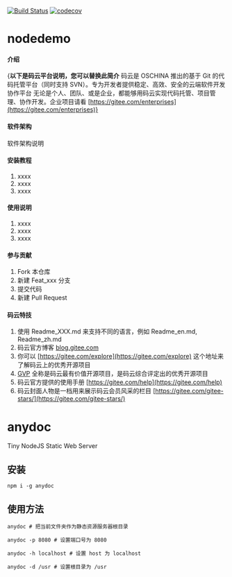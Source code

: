 [![Build Status](https://www.travis-ci.org/baronwei6668/node-learn.svg?branch=master)](https://www.travis-ci.org/baronwei6668/node-learn)
[![codecov](https://codecov.io/gh/baronwei6668/node-learn/branch/master/graph/badge.svg)](https://codecov.io/gh/baronwei6668/node-learn)

# nodedemo

#### 介绍

{**以下是码云平台说明，您可以替换此简介**
码云是 OSCHINA 推出的基于 Git 的代码托管平台（同时支持 SVN）。专为开发者提供稳定、高效、安全的云端软件开发协作平台
无论是个人、团队、或是企业，都能够用码云实现代码托管、项目管理、协作开发。企业项目请看 [https://gitee.com/enterprises](https://gitee.com/enterprises)}

#### 软件架构

软件架构说明

#### 安装教程

1.  xxxx
2.  xxxx
3.  xxxx

#### 使用说明

1.  xxxx
2.  xxxx
3.  xxxx

#### 参与贡献

1.  Fork 本仓库
2.  新建 Feat_xxx 分支
3.  提交代码
4.  新建 Pull Request

#### 码云特技

1.  使用 Readme_XXX.md 来支持不同的语言，例如 Readme_en.md, Readme_zh.md
2.  码云官方博客 [blog.gitee.com](https://blog.gitee.com)
3.  你可以 [https://gitee.com/explore](https://gitee.com/explore) 这个地址来了解码云上的优秀开源项目
4.  [GVP](https://gitee.com/gvp) 全称是码云最有价值开源项目，是码云综合评定出的优秀开源项目
5.  码云官方提供的使用手册 [https://gitee.com/help](https://gitee.com/help)
6.  码云封面人物是一档用来展示码云会员风采的栏目 [https://gitee.com/gitee-stars/](https://gitee.com/gitee-stars/)

# anydoc

Tiny NodeJS Static Web Server

## 安装

```
npm i -g anydoc
```

## 使用方法

```
anydoc # 把当前文件夹作为静态资源服务器根目录

anydoc -p 8080 # 设置端口号为 8080

anydoc -h localhost # 设置 host 为 localhost

anydoc -d /usr # 设置根目录为 /usr
```
